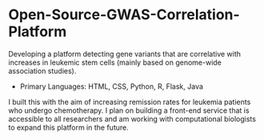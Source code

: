 # Open-Source-GWAS-Correlation-Platform
Developing a platform detecting gene variants that are correlative with increases in leukemic stem cells (mainly based on genome-wide association studies).
- Primary Languages: HTML, CSS, Python, R, Flask, Java 

I built this with the aim of increasing remission rates for leukemia patients who undergo chemotherapy. I plan on building a front-end service that is accessible to all researchers and am working with computational biologists to expand this platform in the future. 
 
 
 
